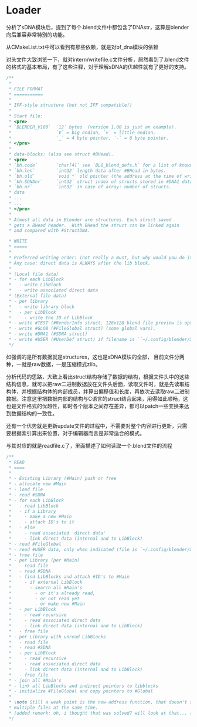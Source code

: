 # Loader

分析了sDNA模块后，提到了每个.blend文件中都包含了DNAstr，这算是blender向后兼容非常特别的功能。

从CMakeList.txt中可以看到有那些依赖，就是对bf_dna模块的依赖

对头文件大致浏览一下，就对intern/writefile.c文件分析，居然看到了.blend文件的格式的基本布局，有了这些注释，对于理解sDNA的优越性就有了更好的支持。

```c
/**
 *
 * FILE FORMAT
 * ===========
 *
 * IFF-style structure (but not IFF compatible!)
 *
 * Start file:
 * <pre>
 * `BLENDER_V100`  `12` bytes  (version 1.00 is just an example).
 *                 `V` = big endian, `v` = little endian.
 *                 `_` = 4 byte pointer, `-` = 8 byte pointer.
 * </pre>
 *
 * data-blocks: (also see struct #BHead).
 * <pre>
 * `bh.code`       `char[4]` see `BLO_blend_defs.h` for a list of known types.
 * `bh.len`        `int32` length data after #BHead in bytes.
 * `bh.old`        `void *` old pointer (the address at the time of writing the file).
 * `bh.SDNAnr`     `int32` struct index of structs stored in #DNA1 data.
 * `bh.nr`         `int32` in case of array: number of structs.
 * data
 * ...
 * ...
 * </pre>
 *
 * Almost all data in Blender are structures. Each struct saved
 * gets a BHead header.  With BHead the struct can be linked again
 * and compared with #StructDNA.

 * WRITE
 * =====
 *
 * Preferred writing order: (not really a must, but why would you do it random?)
 * Any case: direct data is ALWAYS after the lib block.
 *
 * (Local file data)
 * - for each LibBlock
 *   - write LibBlock
 *   - write associated direct data
 * (External file data)
 * - per library
 *   - write library block
 *   - per LibBlock
 *     - write the ID of LibBlock
 * - write #TEST (#RenderInfo struct. 128x128 blend file preview is optional).
 * - write #GLOB (#FileGlobal struct) (some global vars).
 * - write #DNA1 (#SDNA struct)
 * - write #USER (#UserDef struct) if filename is ``~/.config/blender/X.XX/config/startup.blend``.
 */ 
```

如强调的是所有数据就是structures，这也是sDNA模块的全部， 目前文件分两种，一就是raw数据，一是压缩模式zlib。

分析代码的思路，大致上看出struct结构存储了数据的结构，根据文件头中的这些结构信息，就可以把raw二进制数据放在文件头后面，读取文件时，就是先读取结构体，并根据结构体的内部成员，并算出偏移值和长度，再依次去读取raw二进制数据。注意这里把数据内部的结构与C语言的struct结合起来，用得如此顺畅，这也是文件格式的优越性，即时各个版本之间存在差异，都可以patch一些变换来达到数据结构的一致性。

还有一个优势就是更新update文件的过程中，不需要对整个内容进行更新，只需要根据索引算出来位置，对于编辑器而言是非常适合的模式。

与其对应的就是readfile.c了，里面描述了如何读取一个.blend文件的流程

```c
/**
 * READ
 * ====
 *
 * - Existing Library (#Main) push or free
 * - allocate new #Main
 * - load file
 * - read #SDNA
 * - for each LibBlock
 *   - read LibBlock
 *   - if a Library
 *     - make a new #Main
 *     - attach ID's to it
 *   - else
 *     - read associated 'direct data'
 *     - link direct data (internal and to LibBlock)
 * - read #FileGlobal
 * - read #USER data, only when indicated (file is `~/.config/blender/X.XX/config/userpref.blend`)
 * - free file
 * - per Library (per #Main)
 *   - read file
 *   - read #SDNA
 *   - find LibBlocks and attach #ID's to #Main
 *     - if external LibBlock
 *       - search all #Main's
 *         - or it's already read,
 *         - or not read yet
 *         - or make new #Main
 *   - per LibBlock
 *     - read recursive
 *     - read associated direct data
 *     - link direct data (internal and to LibBlock)
 *   - free file
 * - per Library with unread LibBlocks
 *   - read file
 *   - read #SDNA
 *   - per LibBlock
 *     - read recursive
 *     - read associated direct data
 *     - link direct data (internal and to LibBlock)
 *   - free file
 * - join all #Main's
 * - link all LibBlocks and indirect pointers to libblocks
 * - initialize #FileGlobal and copy pointers to #Global
 *
 * \note Still a weak point is the new-address function, that doesn't solve reading from
 * multiple files at the same time.
 * (added remark: oh, i thought that was solved? will look at that... (ton).
 */ 
```